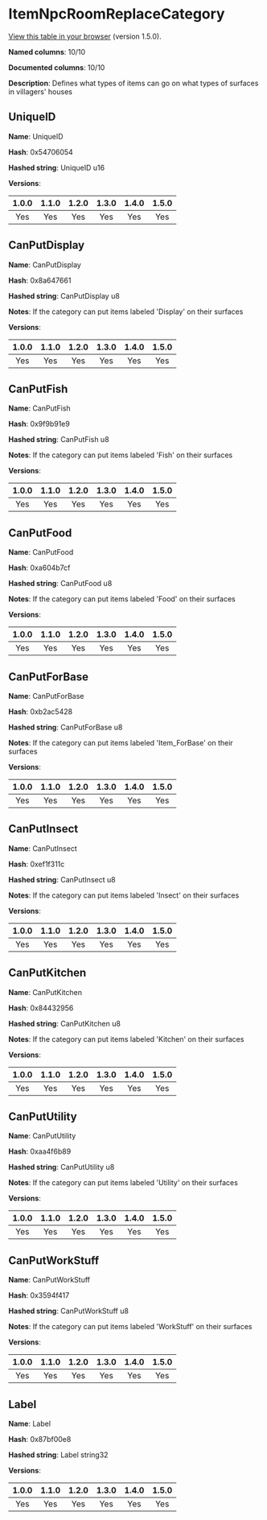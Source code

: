# ItemNpcRoomReplaceCategory
[View this table in your browser](ItemNpcRoomReplaceCategory-value.md) (version 1.5.0).

**Named columns**: 10/10

**Documented columns**: 10/10

**Description**: Defines what types of items can go on what types of surfaces in villagers' houses
## UniqueID

**Name**: UniqueID

**Hash**: 0x54706054

**Hashed string**: UniqueID u16

**Versions**: 

 | 1.0.0 | 1.1.0 | 1.2.0 | 1.3.0 | 1.4.0 | 1.5.0 |
|:--:|:--:|:--:|:--:|:--:|:--:|
| Yes | Yes | Yes | Yes | Yes | Yes| 


## CanPutDisplay

**Name**: CanPutDisplay

**Hash**: 0x8a647661

**Hashed string**: CanPutDisplay u8

**Notes**: If the category can put items labeled 'Display' on their surfaces

**Versions**: 

 | 1.0.0 | 1.1.0 | 1.2.0 | 1.3.0 | 1.4.0 | 1.5.0 |
|:--:|:--:|:--:|:--:|:--:|:--:|
| Yes | Yes | Yes | Yes | Yes | Yes| 


## CanPutFish

**Name**: CanPutFish

**Hash**: 0x9f9b91e9

**Hashed string**: CanPutFish u8

**Notes**: If the category can put items labeled 'Fish' on their surfaces

**Versions**: 

 | 1.0.0 | 1.1.0 | 1.2.0 | 1.3.0 | 1.4.0 | 1.5.0 |
|:--:|:--:|:--:|:--:|:--:|:--:|
| Yes | Yes | Yes | Yes | Yes | Yes| 


## CanPutFood

**Name**: CanPutFood

**Hash**: 0xa604b7cf

**Hashed string**: CanPutFood u8

**Notes**: If the category can put items labeled 'Food' on their surfaces

**Versions**: 

 | 1.0.0 | 1.1.0 | 1.2.0 | 1.3.0 | 1.4.0 | 1.5.0 |
|:--:|:--:|:--:|:--:|:--:|:--:|
| Yes | Yes | Yes | Yes | Yes | Yes| 


## CanPutForBase

**Name**: CanPutForBase

**Hash**: 0xb2ac5428

**Hashed string**: CanPutForBase u8

**Notes**: If the category can put items labeled 'Item_ForBase' on their surfaces

**Versions**: 

 | 1.0.0 | 1.1.0 | 1.2.0 | 1.3.0 | 1.4.0 | 1.5.0 |
|:--:|:--:|:--:|:--:|:--:|:--:|
| Yes | Yes | Yes | Yes | Yes | Yes| 


## CanPutInsect

**Name**: CanPutInsect

**Hash**: 0xef1f311c

**Hashed string**: CanPutInsect u8

**Notes**: If the category can put items labeled 'Insect' on their surfaces

**Versions**: 

 | 1.0.0 | 1.1.0 | 1.2.0 | 1.3.0 | 1.4.0 | 1.5.0 |
|:--:|:--:|:--:|:--:|:--:|:--:|
| Yes | Yes | Yes | Yes | Yes | Yes| 


## CanPutKitchen

**Name**: CanPutKitchen

**Hash**: 0x84432956

**Hashed string**: CanPutKitchen u8

**Notes**: If the category can put items labeled 'Kitchen' on their surfaces

**Versions**: 

 | 1.0.0 | 1.1.0 | 1.2.0 | 1.3.0 | 1.4.0 | 1.5.0 |
|:--:|:--:|:--:|:--:|:--:|:--:|
| Yes | Yes | Yes | Yes | Yes | Yes| 


## CanPutUtility

**Name**: CanPutUtility

**Hash**: 0xaa4f6b89

**Hashed string**: CanPutUtility u8

**Notes**: If the category can put items labeled 'Utility' on their surfaces

**Versions**: 

 | 1.0.0 | 1.1.0 | 1.2.0 | 1.3.0 | 1.4.0 | 1.5.0 |
|:--:|:--:|:--:|:--:|:--:|:--:|
| Yes | Yes | Yes | Yes | Yes | Yes| 


## CanPutWorkStuff

**Name**: CanPutWorkStuff

**Hash**: 0x3594f417

**Hashed string**: CanPutWorkStuff u8

**Notes**: If the category can put items labeled 'WorkStuff' on their surfaces

**Versions**: 

 | 1.0.0 | 1.1.0 | 1.2.0 | 1.3.0 | 1.4.0 | 1.5.0 |
|:--:|:--:|:--:|:--:|:--:|:--:|
| Yes | Yes | Yes | Yes | Yes | Yes| 


## Label

**Name**: Label

**Hash**: 0x87bf00e8

**Hashed string**: Label string32

**Versions**: 

 | 1.0.0 | 1.1.0 | 1.2.0 | 1.3.0 | 1.4.0 | 1.5.0 |
|:--:|:--:|:--:|:--:|:--:|:--:|
| Yes | Yes | Yes | Yes | Yes | Yes| 


